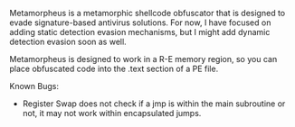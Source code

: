 Metamorpheus is a metamorphic shellcode obfuscator that is designed to evade signature-based antivirus solutions. For now, I have focused on adding static detection evasion mechanisms, but I might add dynamic detection evasion soon as well.

Metamorpheus is designed to work in a R-E memory region, so you can place obfuscated code into the .text section of a PE file.

Known Bugs: 
- Register Swap does not check if a jmp is within the main subroutine or not, it may not work within encapsulated jumps.
